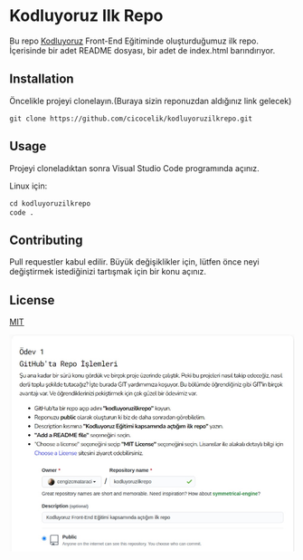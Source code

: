 # Kodluyoruz Ilk Repo
Bu repo [<u>Kodluyoruz</u>](https://kodluyoruz.org/) Front-End Eğitiminde oluşturduğumuz ilk repo. İçerisinde bir adet README dosyası, bir adet de index.html barındırıyor.
## Installation
Öncelikle projeyi clonelayın.(Buraya sizin reponuzdan aldığınız link gelecek)
```
git clone https://github.com/cicocelik/kodluyoruzilkrepo.git
```
## Usage
Projeyi cloneladıktan sonra Visual Studio Code programında açınız.
<p>Linux için:</p>

```
cd kodluyoruzilkrepo
code .
```

## Contributing
Pull requestler kabul edilir. Büyük değişiklikler için, lütfen önce neyi değiştirmek istediğinizi tartışmak için bir konu açınız.

## License
[<u>MIT</u>](https://opensource.org/licenses/MIT)

![Proje resmi](https://github.com/cicocelik/kodluyoruzilkrepo/blob/main/img/kodluyoruz1.jpg?raw=true)
